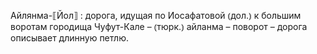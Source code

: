 ---
---

Айлянма-⟦Йол⟧
: дорога, идущая по Иосафатовой ⦅дол.⦆ к большим воротам городища Чуфут-Кале – ⦅тюрк.⦆ айланма – поворот – дорога описывает длинную петлю.
